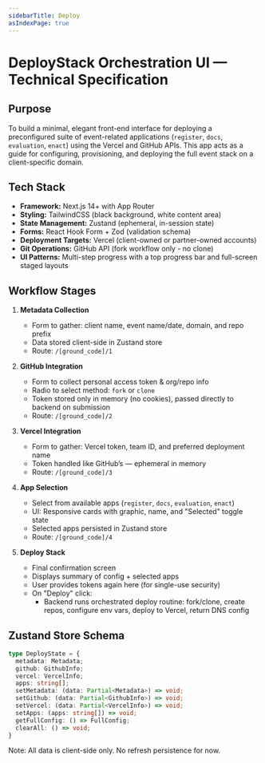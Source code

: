 ```yaml
---
sidebarTitle: Deploy
asIndexPage: true
---
```


# DeployStack Orchestration UI — Technical Specification

## Purpose

To build a minimal, elegant front-end interface for deploying a preconfigured suite of event-related applications (`register`, `docs`, `evaluation`, `enact`) using the Vercel and GitHub APIs. This app acts as a guide for configuring, provisioning, and deploying the full event stack on a client-specific domain.

## Tech Stack

- **Framework:** Next.js 14+ with App Router
- **Styling:** TailwindCSS (black background, white content area)
- **State Management:** Zustand (ephemeral, in-session state)
- **Forms:** React Hook Form + Zod (validation schema)
- **Deployment Targets:** Vercel (client-owned or partner-owned accounts)
- **Git Operations:** GitHub API (fork workflow only - no clone)
- **UI Patterns:** Multi-step progress with a top progress bar and full-screen staged layouts

## Workflow Stages

1. **Metadata Collection**
   - Form to gather: client name, event name/date, domain, and repo prefix
   - Data stored client-side in Zustand store
   - Route: `/[ground_code]/1`

2. **GitHub Integration**
   - Form to collect personal access token & org/repo info
   - Radio to select method: `fork` or `clone`
   - Token stored only in memory (no cookies), passed directly to backend on submission
   - Route: `/[ground_code]/2`

3. **Vercel Integration**
   - Form to gather: Vercel token, team ID, and preferred deployment name
   - Token handled like GitHub’s — ephemeral in memory
   - Route: `/[ground_code]/3`

4. **App Selection**
   - Select from available apps (`register`, `docs`, `evaluation`, `enact`)
   - UI: Responsive cards with graphic, name, and "Selected" toggle state
   - Selected apps persisted in Zustand store
   - Route: `/[ground_code]/4`

5. **Deploy Stack**
   - Final confirmation screen
   - Displays summary of config + selected apps
   - User provides tokens again here (for single-use security)
   - On "Deploy" click:
     - Backend runs orchestrated deploy routine: fork/clone, create repos, configure env vars, deploy to Vercel, return DNS config

## Zustand Store Schema

```ts
type DeployState = {
  metadata: Metadata;
  github: GithubInfo;
  vercel: VercelInfo;
  apps: string[];
  setMetadata: (data: Partial<Metadata>) => void;
  setGithub: (data: Partial<GithubInfo>) => void;
  setVercel: (data: Partial<VercelInfo>) => void;
  setApps: (apps: string[]) => void;
  getFullConfig: () => FullConfig;
  clearAll: () => void;
}
````

Note: All data is client-side only. No refresh persistence for now.
